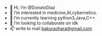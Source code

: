 - 👋 Hi, I’m @DonatoDiaz
- 👀 I’m interested in medicine,AI,cybernetics.
- 🌱 I’m currently learning python3,Java,C++.
- 💞️ I’m looking to collaborate on idk
- 📫 write to mail bakuraohara@gmail.com

<!---
DonatoDiaz/DonatoDiaz is a ✨ special ✨ repository because its `README.md` (this file) appears on your GitHub profile.
You can click the Preview link to take a look at your changes.
--->
